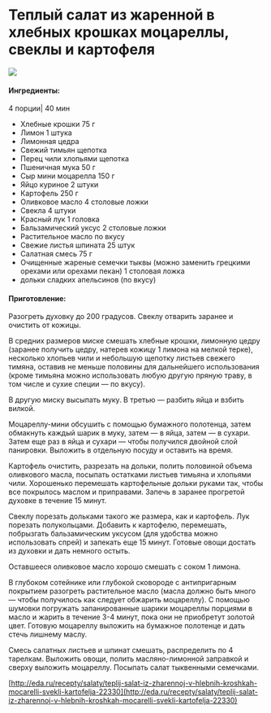 # Теплый салат из жаренной в хлебных крошках моцареллы, свеклы и картофеля

![](https://s-media-cache-ak0.pinimg.com/564x/7b/38/2f/7b382fe92f3b3ad977b37fdade9e68f2.jpg)

#### Ингредиенты:

4 порции\| 40 мин

* Хлебные крошки    75 г
* Лимон    1 штука
* Лимонная цедра
* Свежий тимьян    щепотка
* Перец чили хлопьями    щепотка
* Пшеничная мука    50 г
* Сыр мини моцарелла    150 г
* Яйцо куриное    2 штуки
* Картофель    250 г
* Оливковое масло    4 столовые ложки
* Свекла    4 штуки
* Красный лук    1 головка
* Бальзамический уксус    2 столовые ложки
* Растительное масло    по вкусу
* Свежие листья шпината    25 штук
* Салатная смесь    75 г
* Очищенные жареные семечки тыквы \(можно заменить грецкими орехами или орехами пекан\)    1 столовая ложка
* дольки сладких апельсинов \(по вкусу\)

#### Приготовление:

Разогреть духовку до 200 градусов. Свеклу отварить заранее и очистить от кожицы.

В средних размеров миске смешать хлебные крошки, лимонную цедру \(заранее получить цедру, натерев кожицу 1 лимона на мелкой терке\), несколько хлопьев чили и небольшую щепотку листьев свежего тимяна, оставив не меньше половины для дальнейшего использования \(кроме тимьяна можно использовать любую другую пряную траву, в том числе и сухие специи — по вкусу\).

В другую миску высыпать муку. В третью — разбить яйца и взбить вилкой.

Моцареллу-мини обсушить с помощью бумажного полотенца, затем обмакнуть каждый шарик в муку, затем — в яйца, затем — в сухари. Затем еще раз в яйца и сухари — чтобы получился двойной слой панировки. Выложить в отдельную посуду и оставить на время.

Картофель очистить, разрезать на дольки, полить половиной объема оливкового масла, посыпать остатками листьев тимьяна и хлопьями чили. Хорошенько перемешать картофельные дольки руками так, чтобы все покрылось маслом и приправами. Запечь в заранее прогретой духовке в течение 15 минут.

Свеклу порезать дольками такого же размера, как и картофель. Лук порезать полукольцами. Добавить к картофелю, перемешать, побрызгать бальзамическим уксусом \(для удобства можно использовать спрей\) и запекать еще 15 минут. Готовые овощи достать из духовки и дать немного остыть.

Оставшееся оливковое масло хорошо смешать с соком 1 лимона.

В глубоком сотейнике или глубокой сковороде с антипригарным покрытием разогреть растительное масло \(масла должно быть много — чтобы получилось как следует обжарить моцареллу\). С помощью шумовки погружать запанированные шарики моцареллы порциями в масло и жарить в течение 3-4 минут, пока они не приобретут золотой цвет. Готовую моцареллу выложить на бумажное полотенце и дать стечь лишнему маслу.

Смесь салатных листьев и шпинат смешать, распределить по 4 тарелкам. Выложить овощи, полить масляно-лимонной заправкой и сверху выложить моцареллу. Посыпать салат тыквенными семечками.

[http://eda.ru/recepty/salaty/teplij-salat-iz-zharennoj-v-hlebnih-kroshkah-mocarelli-svekli-kartofelja-22330](http://eda.ru/recepty/salaty/teplij-salat-iz-zharennoj-v-hlebnih-kroshkah-mocarelli-svekli-kartofelja-22330)


